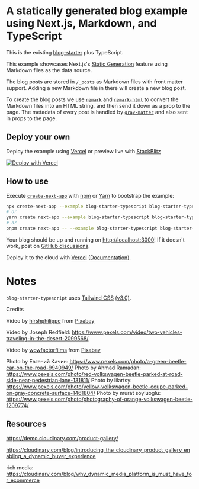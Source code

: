# A statically generated blog example using Next.js, Markdown, and TypeScript

This is the existing [blog-starter](https://github.com/vercel/next.js/tree/canary/examples/blog-starter) plus TypeScript.

This example showcases Next.js's [Static Generation](https://nextjs.org/docs/basic-features/pages) feature using Markdown files as the data source.

The blog posts are stored in `/_posts` as Markdown files with front matter support. Adding a new Markdown file in there will create a new blog post.

To create the blog posts we use [`remark`](https://github.com/remarkjs/remark) and [`remark-html`](https://github.com/remarkjs/remark-html) to convert the Markdown files into an HTML string, and then send it down as a prop to the page. The metadata of every post is handled by [`gray-matter`](https://github.com/jonschlinkert/gray-matter) and also sent in props to the page.

## Deploy your own

Deploy the example using [Vercel](https://vercel.com?utm_source=github&utm_medium=readme&utm_campaign=next-example) or preview live with [StackBlitz](https://stackblitz.com/github/vercel/next.js/tree/canary/examples/blog-starter-typescript)

[![Deploy with Vercel](https://vercel.com/button)](https://vercel.com/new/git/external?repository-url=https://github.com/vercel/next.js/tree/canary/examples/blog-starter-typescript&project-name=blog-starter-typescript&repository-name=blog-starter-typescript)

## How to use

Execute [`create-next-app`](https://github.com/vercel/next.js/tree/canary/packages/create-next-app) with [npm](https://docs.npmjs.com/cli/init) or [Yarn](https://yarnpkg.com/lang/en/docs/cli/create/) to bootstrap the example:

```bash
npx create-next-app --example blog-starter-typescript blog-starter-typescript-app
# or
yarn create next-app --example blog-starter-typescript blog-starter-typescript-app
# or
pnpm create next-app -- --example blog-starter-typescript blog-starter-typescript-app
```

Your blog should be up and running on [http://localhost:3000](http://localhost:3000)! If it doesn't work, post on [GitHub discussions](https://github.com/vercel/next.js/discussions).

Deploy it to the cloud with [Vercel](https://vercel.com/new?utm_source=github&utm_medium=readme&utm_campaign=next-example) ([Documentation](https://nextjs.org/docs/deployment)).

# Notes

`blog-starter-typescript` uses [Tailwind CSS](https://tailwindcss.com) [(v3.0)](https://tailwindcss.com/blog/tailwindcss-v3).


Credits

Video by <a href="https://pixabay.com/users/hirshphilippe-3632036/?utm_source=link-attribution&amp;utm_medium=referral&amp;utm_campaign=image&amp;utm_content=31140">hirshphilippe</a> from <a href="https://pixabay.com/?utm_source=link-attribution&amp;utm_medium=referral&amp;utm_campaign=image&amp;utm_content=31140">Pixabay</a>

Video by Joseph  Redfield: https://www.pexels.com/video/two-vehicles-traveling-in-the-desert-2099568/

Video by <a href="https://pixabay.com/users/wowfactorfilms-13980848/?utm_source=link-attribution&amp;utm_medium=referral&amp;utm_campaign=image&amp;utm_content=28039">wowfactorfilms</a> from <a href="https://pixabay.com/?utm_source=link-attribution&amp;utm_medium=referral&amp;utm_campaign=image&amp;utm_content=28039">Pixabay</a>

Photo by Евгений Качин: https://www.pexels.com/photo/a-green-beetle-car-on-the-road-9940949/
Photo by Ahmad Ramadan: https://www.pexels.com/photo/red-volkswagen-beetle-parked-at-road-side-near-pedestrian-lane-131811/
Photo by lilartsy: https://www.pexels.com/photo/yellow-volkswagen-beetle-coupe-parked-on-gray-concrete-surface-1461804/
Photo by murat soyluoglu: https://www.pexels.com/photo/photography-of-orange-volkswagen-beetle-1209774/


## Resources

https://demo.cloudinary.com/product-gallery/

https://cloudinary.com/blog/introducing_the_cloudinary_product_gallery_enabling_a_dynamic_buyer_experience

rich media: https://cloudinary.com/blog/why_dynamic_media_platform_is_must_have_for_ecommerce



